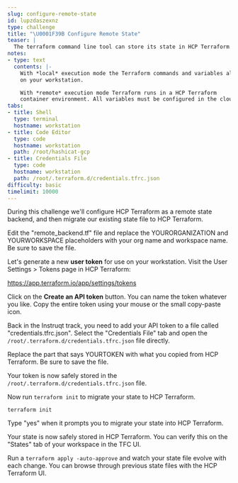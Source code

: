 ```yaml
---
slug: configure-remote-state
id: lupzdaszexnz
type: challenge
title: "\U0001F39B️ Configure Remote State"
teaser: |
  The terraform command line tool can store its state in HCP Terraform. All that is required is a user token.
notes:
- type: text
  contents: |-
    With *local* execution mode the Terraform commands and variables all remain
    on your workstation.

    With *remote* execution mode Terraform runs in a HCP Terraform
    container environment. All variables must be configured in the cloud environment with this method.
tabs:
- title: Shell
  type: terminal
  hostname: workstation
- title: Code Editor
  type: code
  hostname: workstation
  path: /root/hashicat-gcp
- title: Credentials File
  type: code
  hostname: workstation
  path: /root/.terraform.d/credentials.tfrc.json
difficulty: basic
timelimit: 10000
---
```

During this challenge we'll configure HCP Terraform as a remote state backend, and then migrate our existing state file to HCP Terraform.

Edit the "remote_backend.tf" file and replace the YOURORGANIZATION and YOURWORKSPACE placeholders with your org name and workspace name. Be sure to save the file.

Let's generate a new **user token** for use on your workstation. Visit the User Settings > Tokens page in HCP Terraform:

https://app.terraform.io/app/settings/tokens

Click on the **Create an API token** button. You can name the token whatever you like. Copy the entire token using your mouse or the small copy-paste icon.

Back in the Instruqt track, you need to add your API token to a file called "credentials.tfrc.json". Select the "Credentials File" tab and open the `/root/.terraform.d/credentials.tfrc.json` file directly.

Replace the part that says YOURTOKEN with what you copied from HCP Terraform. Be sure to save the file.

Your token is now safely stored in the `/root/.terraform.d/credentials.tfrc.json` file.

Now run `terraform init` to migrate your state to HCP Terraform.

```
terraform init
```

Type "yes" when it prompts you to migrate your state into HCP Terraform.

Your state is now safely stored in HCP Terraform. You can verify this on the "States" tab of your workspace in the TFC UI.

Run a `terraform apply -auto-approve` and watch your state file evolve with each change. You can browse through previous state files with the HCP Terraform UI.